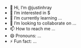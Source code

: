 - 👋 Hi, I’m @justinhray
- 👀 I’m interested in $
- 🌱 I’m currently learning ...
- 💞️ I’m looking to collaborate on ...
- 📫 How to reach me ...
- 😄 Pronouns: ...
- ⚡ Fun fact: ...

<!---
justinhray/justinhray is a ✨ special ✨ repository because its `README.md` (this file) appears on your GitHub profile.
You can click the Preview link to take a look at your changes.
--->
